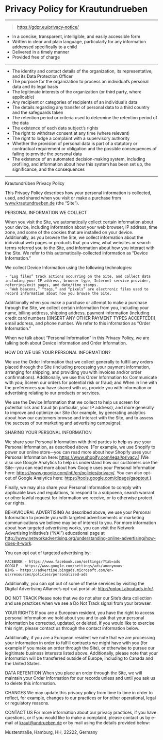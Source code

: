 # Privacy Policy for Krautundrueben 

---

> https://gdpr.eu/privacy-notice/

   - In a concise, transparent, intelligible, and easily accessible form
   - Written in clear and plain language, particularly for any information addressed specifically to a child
   - Delivered in a timely manner
   - Provided free of charge

---

   - The identity and contact details of the organization, its representative, and its Data Protection Officer
   - The purpose for the organization to process an individual’s personal data and its legal basis
   - The legitimate interests of the organization (or third party, where applicable)
   - Any recipient or categories of recipients of an individual’s data
   - The details regarding any transfer of personal data to a third country and the safeguards taken
   - The retention period or criteria used to determine the retention period of the data
   - The existence of each data subject’s rights
   - The right to withdraw consent at any time (where relevant)
   - The right to lodge a complaint with a supervisory authority
   - Whether the provision of personal data is part of a statutory or contractual requirement or obligation and the possible consequences of failing to provide the        personal data
   - The existence of an automated decision-making system, including profiling, and information about how this system has been set up, the significance, and the consequences
   
 ---

Krautundrüben Privacy Policy

This Privacy Policy describes how your personal information is collected, used, and shared when you visit or make a purchase from www.krautundrueben.de (the “Site”).

PERSONAL INFORMATION WE COLLECT

When you visit the Site, we automatically collect certain information about your device, including information about your web browser, IP address, time zone, and some of the cookies that are installed on your device. Additionally, as you browse the Site, we collect information about the individual web pages or products that you view, what websites or search terms referred you to the Site, and information about how you interact with the Site. We refer to this automatically-collected information as “Device Information.”

We collect Device Information using the following technologies:

    
    - “Log files” track actions occurring on the Site, and collect data including your IP address, browser type, Internet service provider, referring/exit pages, and date/time stamps.
    - “Web beacons,” “tags,” and “pixels” are electronic files used to record information about how you browse the Site.
   

Additionally when you make a purchase or attempt to make a purchase through the Site, we collect certain information from you, including your name, billing address, shipping address, payment information (including credit card numbers [[INSERT ANY OTHER PAYMENT TYPES ACCEPTED]]), email address, and phone number.  We refer to this information as “Order Information.”


When we talk about “Personal Information” in this Privacy Policy, we are talking both about Device Information and Order Information.

HOW DO WE USE YOUR PERSONAL INFORMATION?

We use the Order Information that we collect generally to fulfill any orders placed through the Site (including processing your payment information, arranging for shipping, and providing you with invoices and/or order confirmations).  Additionally, we use this Order Information to:
Communicate with you;
Screen our orders for potential risk or fraud; and
When in line with the preferences you have shared with us, provide you with information or advertising relating to our products or services.

We use the Device Information that we collect to help us screen for potential risk and fraud (in particular, your IP address), and more generally to improve and optimize our Site (for example, by generating analytics about how our customers browse and interact with the Site, and to assess the success of our marketing and advertising campaigns).


SHARING YOUR PERSONAL INFORMATION

We share your Personal Information with third parties to help us use your Personal Information, as described above.  [For example, we use Shopify to power our online store--you can read more about how Shopify uses your Personal Information here:  https://www.shopify.com/legal/privacy.]  [We also use Google Analytics to help us understand how our customers use the Site--you can read more about how Google uses your Personal Information here:  https://www.google.com/intl/en/policies/privacy/.  You can also opt-out of Google Analytics here:  https://tools.google.com/dlpage/gaoptout.}

Finally, we may also share your Personal Information to comply with applicable laws and regulations, to respond to a subpoena, search warrant or other lawful request for information we receive, or to otherwise protect our rights.


BEHAVIOURAL ADVERTISING
As described above, we use your Personal Information to provide you with targeted advertisements or marketing communications we believe may be of interest to you.  For more information about how targeted advertising works, you can visit the Network Advertising Initiative’s (“NAI”) educational page at http://www.networkadvertising.org/understanding-online-advertising/how-does-it-work.

You can opt out of targeted advertising by:

    FACEBOOK - https://www.facebook.com/settings/?tab=ads
    GOOGLE - https://www.google.com/settings/ads/anonymous
    BING - https://advertise.bingads.microsoft.com/en-us/resources/policies/personalized-ads


Additionally, you can opt out of some of these services by visiting the Digital Advertising Alliance’s opt-out portal at:  http://optout.aboutads.info/.

DO NOT TRACK
Please note that we do not alter our Site’s data collection and use practices when we see a Do Not Track signal from your browser.


YOUR RIGHTS
If you are a European resident, you have the right to access personal information we hold about you and to ask that your personal information be corrected, updated, or deleted. If you would like to exercise this right, please contact us through the contact information below.

Additionally, if you are a European resident we note that we are processing your information in order to fulfill contracts we might have with you (for example if you make an order through the Site), or otherwise to pursue our legitimate business interests listed above.  Additionally, please note that your information will be transferred outside of Europe, including to Canada and the United States.

DATA RETENTION
When you place an order through the Site, we will maintain your Order Information for our records unless and until you ask us to delete this information.


CHANGES
We may update this privacy policy from time to time in order to reflect, for example, changes to our practices or for other operational, legal or regulatory reasons.

CONTACT US
For more information about our privacy practices, if you have questions, or if you would like to make a complaint, please contact us by e-mail at kraut@undrueben.de or by mail using the details provided below:

  Musterstraße, Hamburg, HH, 22222, Germany
